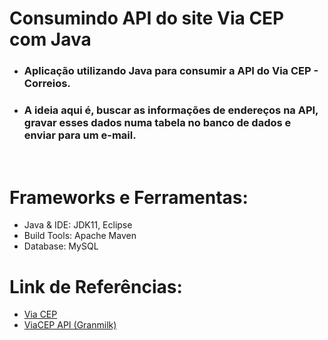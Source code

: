 # Consumindo API do site Via CEP com Java

 - ### Aplicação utilizando Java para consumir a API do Via CEP - Correios.

 - ### A ideia aqui é, buscar as informações de endereços na API, gravar esses dados numa tabela no banco de dados e enviar para um e-mail.
<br />

# Frameworks e Ferramentas:
 - Java & IDE: JDK11, Eclipse
 - Build Tools: Apache Maven
 - Database: MySQL

# Link de Referências:
 - [Via CEP](https://viacep.com.br/)
- [ViaCEP API (Granmilk)](https://lnkd.in/dKAfjSAc)